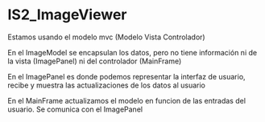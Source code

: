 # IS2_ImageViewer

Estamos usando el modelo mvc (Modelo Vista Controlador) 

En el ImageModel se encapsulan los datos, pero no tiene información ni de la vista (ImagePanel) ni del controlador (MainFrame)

En el ImagePanel es donde podemos representar la interfaz de usuario, recibe y muestra las actualizaciones de los datos al usuario

En el MainFrame actualizamos el modelo en funcion de las entradas del usuario. Se comunica con el ImagePanel